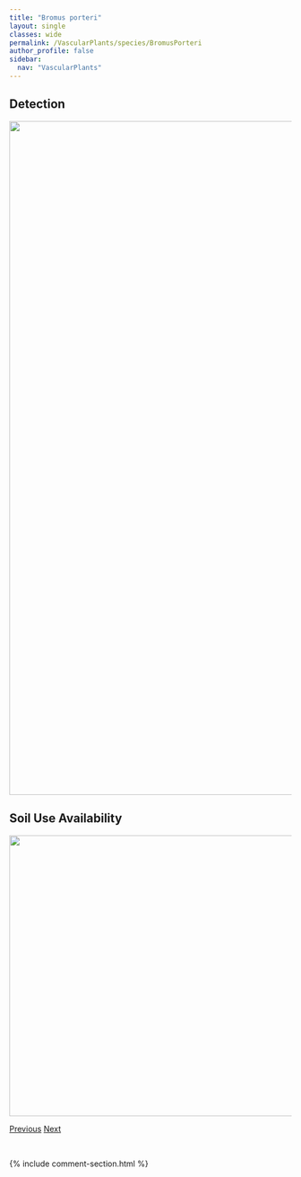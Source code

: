 ```yaml
---
title: "Bromus porteri"
layout: single
classes: wide
permalink: /VascularPlants/species/BromusPorteri
author_profile: false
sidebar:
  nav: "VascularPlants"
---
```


<h2>Detection</h2>

<a href="https://drive.google.com/uc?export=view&id=1pAbSwcKBUstEjmOMOlKjeETyBz4pUtwJ">
<img src="https://drive.google.com/uc?export=view&id=1pAbSwcKBUstEjmOMOlKjeETyBz4pUtwJ" height = "1200" width = "800">
</a>


<h2>Soil Use Availability</h2>

<a href="https://drive.google.com/uc?export=view&id=1ivjlGRKR78ds_cZtxDthaPYhfJymH8J0">
<img src="https://drive.google.com/uc?export=view&id=1ivjlGRKR78ds_cZtxDthaPYhfJymH8J0" height = "500" width = "1000">
</a>


<a href="/DevelopmentWebsite/VascularPlants/species/BromusLatiglumis" class="pagination--pager" title="Bromus latiglumis">Previous</a> <a href="/DevelopmentWebsite/VascularPlants/species/BromusPumpellianus" class="pagination--pager" title="Bromus pumpellianus">Next</a>

<p>&nbsp;</p>

{% include comment-section.html %}
